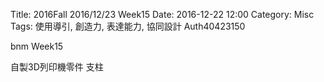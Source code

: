 Title: 2016Fall 2016/12/23 Week15
Date: 2016-12-22 12:00
Category: Misc
Tags: 使用導引, 創造力, 表達能力, 協同設計
Auth40423150

bnm Week15

自製3D列印機零件
支柱